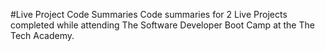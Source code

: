 #Live Project Code Summaries
Code summaries for 2 Live Projects completed while attending The Software Developer Boot Camp at the The Tech Academy.
